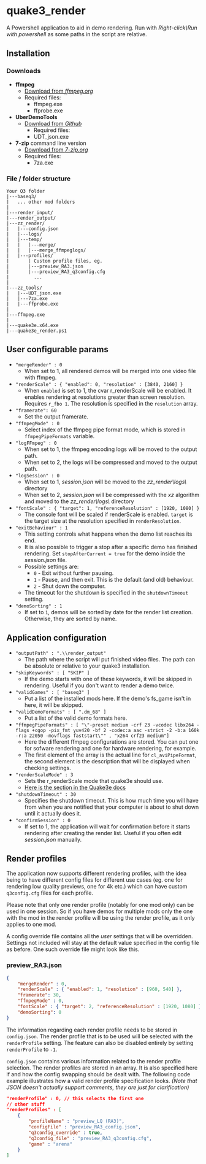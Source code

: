 # quake3_render

A Powershell application to aid in demo rendering. Run with *Right-click\Run with powershell* as some paths in the script are relative.

## Installation

### Downloads

- **ffmpeg**
  - [Download from *ffmpeg.org*](http://ffmpeg.org/download.html)
  - Required files:
    - ffmpeg.exe
    - ffprobe.exe
- **UberDemoTools**
  - [Download from *Github*](https://github.com/mightycow/uberdemotools)
    - Required files:
    - UDT_json.exe
- **7-zip** command line version
  - [Download from *7-zip.org*](https://7-zip.org/download.html)
  - Required files:
    - 7za.exe

### File / folder structure

```text
Your Q3 folder
|---baseq3/
|   ... other mod folders
|
|---render_input/
|---render_output/
|---zz_render/
|   |---config.json
|   |---logs/
|   |---temp/
|   |   |---merge/
|   |   |---merge_ffmpeglogs/
|   |---profiles/
|       | Custom profile files, eg.
|       |---preview_RA3.json
|       |---preview_RA3_q3config.cfg
|         ...
|
|---zz_tools/
|   |---UDT_json.exe
|   |---7za.exe
|   |---ffprobe.exe
|
|---ffmpeg.exe
|
|---quake3e.x64.exe
|---quake3e_render.ps1

```

## User configurable params

- `"mergeRender" : 0`
  - When set to 1, all rendered demos will be merged into one video file with ffmpeg.
- `"renderScale" : { "enabled": 0, "resolution" : [3840, 2160] }`
  - When `enabled` is set to 1, the cvar r_renderScale will be enabled. It enables rendering at resolutions greater than screen resolution. Requires `r_fbo 1`. The resolution is specified in the `resolution` array.
- `"framerate": 60`
  - Set the output framerate.
- `"ffmpegMode" : 0`
  - Select index of the ffmpeg pipe format mode, which is stored in `ffmpegPipeFormats` variable.
- `"logFFmpeg" : 0`
  - When set to 1, the ffmpeg encoding logs will be moved to the output path.
  - When set to 2, the logs will be compressed and moved to the output path.
- `"logSession" : 0`
  - When set to 1, *session.json* will be moved to the *zz_render\logs\\* directory
  - When set to 2, *session.json* will be compressed with the *xz* algorithm and moved to the *zz_render\logs\\* directory
- `"fontScale" : { "target": 1, "referenceResolution" : [1920, 1080] }`
  - The console font will be scaled if renderScale is enabled. `target` is the target size at the resolution specified in `renderResolution`.
- `"exitBehaviour" : 1`
  - This setting controls what happens when the demo list reaches its end.
  - It is also possible to trigger a stop after a specific demo has finished rendering. Set `stopAfterCurrent = true` for the demo inside the *session.json* file.
  - Possible settings are:
    - `0` - Exit without further pausing.
    - `1` - Pause, and then exit. This is the default (and old) behaviour.
    - `2` - Shut down the computer.
  - The timeout for the shutdown is specified in the `shutdownTimeout` setting.
- `"demoSorting" : 1`
  - If set to `1`, demos will be sorted by date for the render list creation. Otherwise, they are sorted by name.

## Application configuration

- `"outputPath" : ".\\render_output"`
  - The path where the script will put finished video files. The path can be absolute or relative to your quake3 installation.
- `"skipKeywords" : [ "SKIP" ]`
  - If the demo starts with one of these keywords, it will be skipped in rendering. Useful if you don't want to render a demo twice.
- `"validGames" : [ "baseq3" ]`
  - Put a list of the installed mods here. If the demo's fs_game isn't in here, it will be skipped.
- `"validDemoFormats" : [ ".dm_68" ]`
  - Put a list of the valid demo formats here.
- `"ffmpegPipeFormats" : [ "\"-preset medium -crf 23 -vcodec libx264 -flags +cgop -pix_fmt yuv420 -bf 2 -codec:a aac -strict -2 -b:a 160k -r:a 22050 -movflags faststart\"" , "x264 crf23 medium"]`
  - Here the different ffmpeg configurations are stored. You can put one for sofware rendering and one for hardware rendering, for example.
  - The first element of the array is the actual line for `cl_aviPipeFormat`, the second element is the description that will be displayed when checking settings.
- `"renderScaleMode" : 3`
  - Sets the r_renderScale mode that quake3e should use.
  - [Here is the section in the Quake3e docs](https://github.com/ec-/Quake3e/blob/master/docs/quake3e.htm#L218)
- `"shutdownTimeout" : 30`
  - Specifies the shutdown timeout. This is how much time you will have from when you are notified that your computer is about to shut down until it actually does it.
- `"confirmSession" : 0`
  - If set to 1, the application will wait for confirmation before it starts rendering after creating the render list. Useful if you often edit *session.json* manually.

## Render profiles

The application now supports different rendering profiles, with the idea being to have different config files for different use cases (eg. one for rendering low quality previews, one for 4k etc.) which can have custom `q3config.cfg` files for each profile.

Please note that only one render profile (notably for one mod only) can be used in one session. So if you have demos for multiple mods only the one with the mod in the render profile will be using the render profile, as it only applies to one mod.

A config override file contains all the *user* settings that will be overridden. Settings not included will stay at the default value specified in the config file as before. One such override file might look like this.

### preview_RA3.json

``` JSON
{
    "mergeRender" : 0,
    "renderScale" : { "enabled": 1, "resolution" : [960, 540] },
    "framerate": 30,
    "ffmpegMode" : 0,
    "fontScale" : { "target": 2, "referenceResolution" : [1920, 1080] },
    "demoSorting": 0
}
```

The information regarding each render profile needs to be stored in `config.json`. The render profile that is to be used will be selected with the `renderProfile` setting. The feature can also be disabled entirely by setting `renderProfile` to `-1`.

`config.json` contains various information related to the render profile selection. The render profiles are stored in an array. It is also specified here if and how the config swapping should be dealt with. The following code example illustrates how a valid render profile specification looks. *(Note that JSON doesn't actually support comments, they are just for clarification)*

``` JSON
"renderProfile" : 0, // this selects the first one
// other stuff
"renderProfiles" : [
    { 
        "profileName" : "preview_LQ (RA3)",
        "configFile" : "preview_RA3_config.json",
        "q3config_override" : true,
        "q3config_file" : "preview_RA3_q3config.cfg",
        "game" : "arena"
    }
]
```
